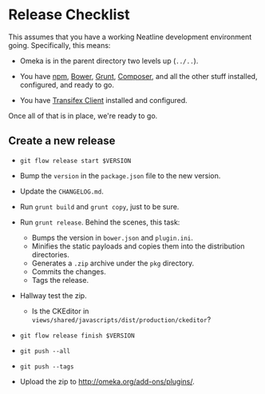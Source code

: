 
# Release Checklist

This assumes that you have a working Neatline development environment going.
Specifically, this means:

* Omeka is in the parent directory two levels up (`../..`).

* You have [npm](https://www.npmjs.org/), [Bower](http://bower.io/),
  [Grunt](http://gruntjs.com/), [Composer](https://getcomposer.org/), and all
  the other stuff installed, configured, and ready to go.

* You have [Transifex Client](http://docs.transifex.com/developer/client/)
  installed and configured.

Once all of that is in place, we're ready to go.

## Create a new release

- `git flow release start $VERSION`

- Bump the `version` in the `package.json` file to the new version.

- Update the `CHANGELOG.md`.

- Run `grunt build` and `grunt copy`, just to be sure.

- Run `grunt release`. Behind the scenes, this task:

  - Bumps the version in `bower.json` and `plugin.ini`.
  - Minifies the static payloads and copies them into the distribution directories.
  - Generates a `.zip` archive under the `pkg` directory.
  - Commits the changes.
  - Tags the release.

- Hallway test the zip.

  - Is the CKEditor in `views/shared/javascripts/dist/production/ckeditor`?

- `git flow release finish $VERSION`

- `git push --all`

- `git push --tags`

- Upload the zip to http://omeka.org/add-ons/plugins/.

